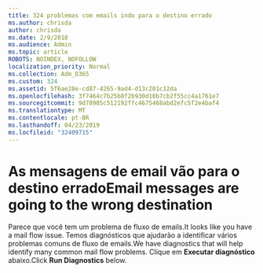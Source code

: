 ```yaml
---
title: 324 problemas com emails indo para o destino errado
ms.author: chrisda
author: chrisda
ms.date: 2/9/2018
ms.audience: Admin
ms.topic: article
ROBOTS: NOINDEX, NOFOLLOW
localization_priority: Normal
ms.collection: Adm_O365
ms.custom: 324
ms.assetid: 5f6ae28e-cd87-4265-9ad4-d13c201c12da
ms.openlocfilehash: 3f7464c7b25b8f2b930d10b7cb2f55cc4a1761e7
ms.sourcegitcommit: 9d78905c512192ffc4675468abd2efc5f2e4baf4
ms.translationtype: MT
ms.contentlocale: pt-BR
ms.lasthandoff: 04/23/2019
ms.locfileid: "32409715"
---
```

# <a name="email-messages-are-going-to-the-wrong-destination"></a><span data-ttu-id="e8383-102">As mensagens de email vão para o destino errado</span><span class="sxs-lookup"><span data-stu-id="e8383-102">Email messages are going to the wrong destination</span></span>

<span data-ttu-id="e8383-103">Parece que você tem um problema de fluxo de emails.</span><span class="sxs-lookup"><span data-stu-id="e8383-103">It looks like you have a mail flow issue.</span></span> <span data-ttu-id="e8383-104">Temos diagnósticos que ajudarão a identificar vários problemas comuns de fluxo de emails.</span><span class="sxs-lookup"><span data-stu-id="e8383-104">We have diagnostics that will help identify many common mail flow problems.</span></span> <span data-ttu-id="e8383-105">Clique em **Executar diagnóstico** abaixo.</span><span class="sxs-lookup"><span data-stu-id="e8383-105">Click **Run Diagnostics** below.</span></span>

